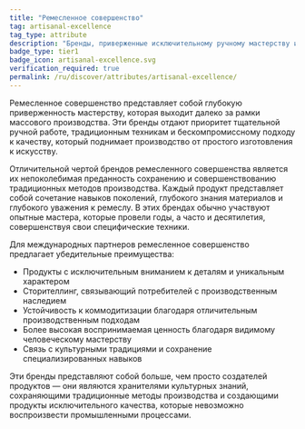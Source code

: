 ```yaml
---
title: "Ремесленное совершенство"
tag: artisanal-excellence
tag_type: attribute
description: "Бренды, приверженные исключительному ручному мастерству и традиционным методам производства, демонстрирующие бескомпромиссное качество и аутентичные производственные подходы."
badge_type: tier1
badge_icon: artisanal-excellence.svg
verification_required: true
permalink: /ru/discover/attributes/artisanal-excellence/
---
```


Ремесленное совершенство представляет собой глубокую приверженность мастерству, которая выходит далеко за рамки массового производства. Эти бренды отдают приоритет тщательной ручной работе, традиционным техникам и бескомпромиссному подходу к качеству, который поднимает производство от простого изготовления к искусству.

Отличительной чертой брендов ремесленного совершенства является их непоколебимая преданность сохранению и совершенствованию традиционных методов производства. Каждый продукт представляет собой сочетание навыков поколений, глубокого знания материалов и глубокого уважения к ремеслу. В этих брендах обычно участвуют опытные мастера, которые провели годы, а часто и десятилетия, совершенствуя свои специфические техники.

Для международных партнеров ремесленное совершенство предлагает убедительные преимущества:
- Продукты с исключительным вниманием к деталям и уникальным характером
- Сторителлинг, связывающий потребителей с производственным наследием
- Устойчивость к коммодитизации благодаря отличительным производственным подходам
- Более высокая воспринимаемая ценность благодаря видимому человеческому мастерству
- Связь с культурными традициями и сохранение специализированных навыков

Эти бренды представляют собой больше, чем просто создателей продуктов — они являются хранителями культурных знаний, сохраняющими традиционные методы производства и создающими продукты исключительного качества, которые невозможно воспроизвести промышленными процессами.